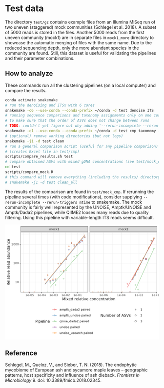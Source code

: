# Test data

The directory `test/gz` contains example files from an Illumina MiSeq run of two uneven (staggered) mock communities (Schlegel et al. 2018). A subset of 5000 reads is stored in the files. Another 5000 reads from the first uneven community (mock1) are in separate files in `mock1_more` directory to showcase the automatic merging of files with the same name. Due to the reduced sequencing depth, only the more abundant species in the community are found. Still, this dataset is useful for validating the pipelines and their parameter combinations.

## How to analyze

These commands run all the clustering pipelines (on a local computer) and compare the results.

```sh
conda activate snakemake
# run the denoising and ITSx with 6 cores
snakemake -c6 --use-conda --conda-prefix ~/conda -d test denoise ITS
# running sequence comparisons and taxonomy assignments only on one core
# to make sure that the order of ASVs does not change between runs
# TODO: couldn't yet figure out why adding '--rerun-incomplete --rerun-triggers mtime' is necessary
snakemake -c1 --use-conda --conda-prefix ~/conda -d test cmp taxonomy --rerun-incomplete --rerun-triggers mtime
# (optional) remove working directories (but not logs)
snakemake -j1 -d test clean
# run a general comparison script (useful for any pipeline comparison)
# (creates Excel file in test/cmp)
scripts/compare_results.sh test
# compare obtained ASVs with mixed gDNA concentrations (see test/mock_cmp/...)
cd test
scripts/compare_mock.R
# this command will remove everything (including the results/ directory)
# snakemake -j1 -d test clean_all
```

The results of the comparison are found in `test/mock_cmp`. If rerunning the pipeline several times (with code modifications), consider supplying `--rerun-incomplete --rerun-triggers mtime` to snakemake. The mock community is fairly well represented by the UNOISE, Amptk/UNOISE and Amptk/Dada2 pipelines, while QIIME2 looses many reads due to quality filtering. Using this pipeline with variable-length ITS reads seems difficult.

![mock comparison](mock_cmp/ITS3-KYO2...ITS4/mock.png)


## Reference

Schlegel, M., Queloz, V., and Sieber, T. N. (2018). The endophytic mycobiome of European ash and sycamore maple leaves – geographic patterns, host specificity and influence of ash dieback. *Frontiers in Microbiology* 9. doi: 10.3389/fmicb.2018.02345.
